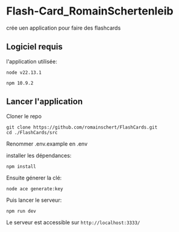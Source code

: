 # Flash-Card_RomainSchertenleib

crée uen application pour faire des flashcards

## Logiciel requis

l'application utilisée:

`node v22.13.1`

`npm 10.9.2`

## Lancer l'application

Cloner le repo

```
git clone https://github.com/romainschert/FlashCards.git
cd ./FlashCards/src
```

Renommer .env.example en .env

installer les dépendances:

```
npm install
```

Ensuite génerer la clé:

```
node ace generate:key
```

Puis lancer le serveur:

```
npm run dev
```

Le serveur est accessible sur `http://localhost:3333/`
